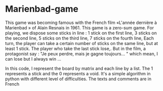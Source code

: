 # Marienbad-game
This game was becoming famous with the French film «L'année dernière à Marienbad » of Alain Resnais in 1961. This game is a zero-sum game. For playing, we dispose some sticks in line : 1 stick on the first line, 3 sticks on the second line, 5 sticks on the third line, 7 sticks on the fourth line, Each turn, the player can take a certain number of sticks on the same line, but at least 1 stick. The player who take the last stick lose,. But in the film, a protagonist say : "Je peux perdre, mais je gagne toujours… " which mean, I can lose but I always win ...

In this code, I represent the board by matrix and each line by a list. The 1 represents a stick and the 0 represents a void. It's a simple algorithm in python with different level of difficulties. The texts and comments are in French
